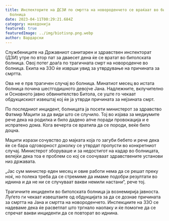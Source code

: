 ```yaml
---
title: Инспекторите на ДСЗИ по смртта на новороденчето се враќаат во битолската
  болница
date: 2023-04-11T00:29:21.684Z
category: македонија
featured: true
featuredImage: ../img/biotisnp.png.webp
author: Вардарски
---
```


Службениците на Државниот санитарен и здравствен инспекторат (ДЗИ) утре по втор пат за дваесет дена ќе се вратат во битолската болница. Овој потег доаѓа по трагичната смрт на новороденче во болница. Екипа на ЗЗО ќе изврши увид за утврдување на причината за смртта.

Ова не е прв трагичен случај во болница. Минатиот месец во истата болница почина шестгодишното девојче Јана. Надлежните, вклучително и Основното јавно обвинителство Битола, се уште го чекаат обдукцискиот извештај кој ќе ја утврди причината за нејзината смрт.

По последниот инцидент, болницата ја посети министерот за здравство Фатмир Маџити за да види што се случило. Тој во изјава за медиумите рече дека на родилка и било дадено апче поради провокација и е испратено дома. Кога вечерта се вратила да се породи, веќе било доцна.

Маџити изрази сочувство до мајката која го загуби бебето и рече дека ќе се бара одговорност доколку се утврдат пропусти во конкретниот случај. Министерот зборуваше и за недостигот на кадар во болницата, велејќи дека тоа е проблем со кој се соочуваат здравствените установи низ државата.

„Јас сум министер еден месец и овие работи нема да се решат преку ноќ, но полека треба да се стремиме да имаме подобри резултати во иднина и да не ни се случуваат вакви немили настани“, рече тој.

Трагичните инциденти во битолската болница ја вознемирија јавноста. Луѓето ги чекаат извештаите од обдукцијата за да се дознае причината за смртта на Јана и смртта на новороденчето. Инспекциите на ЗЗО се надеваме дека ќе расветлат што тргнало наопаку и ќе помогне да се спречат вакви инциденти да се повторат во иднина.
